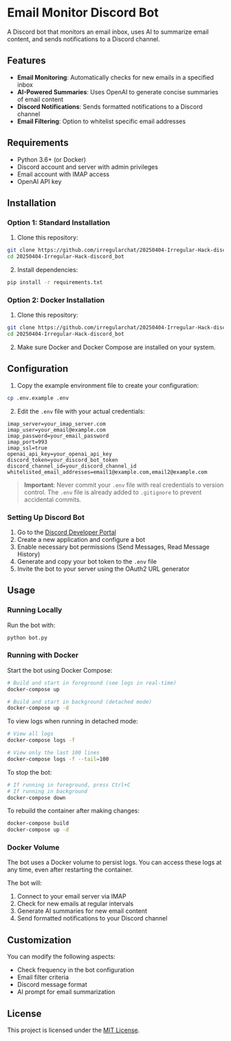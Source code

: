 # Email Monitor Discord Bot

A Discord bot that monitors an email inbox, uses AI to summarize email content, and sends notifications to a Discord channel.

## Features

- **Email Monitoring**: Automatically checks for new emails in a specified inbox
- **AI-Powered Summaries**: Uses OpenAI to generate concise summaries of email content
- **Discord Notifications**: Sends formatted notifications to a Discord channel
- **Email Filtering**: Option to whitelist specific email addresses

## Requirements

- Python 3.6+ (or Docker)
- Discord account and server with admin privileges
- Email account with IMAP access
- OpenAI API key

## Installation

### Option 1: Standard Installation

1. Clone this repository:

```bash
git clone https://github.com/irregularchat/20250404-Irregular-Hack-discord_bot
cd 20250404-Irregular-Hack-discord_bot
```

2. Install dependencies:

```bash
pip install -r requirements.txt
```

### Option 2: Docker Installation

1. Clone this repository:

```bash
git clone https://github.com/irregularchat/20250404-Irregular-Hack-discord_bot
cd 20250404-Irregular-Hack-discord_bot
```

2. Make sure Docker and Docker Compose are installed on your system.

## Configuration

1. Copy the example environment file to create your configuration:

```bash
cp .env.example .env
```

2. Edit the `.env` file with your actual credentials:

```
imap_server=your_imap_server.com
imap_user=your_email@example.com
imap_password=your_email_password
imap_port=993
imap_ssl=true
openai_api_key=your_openai_api_key
discord_token=your_discord_bot_token
discord_channel_id=your_discord_channel_id
whitelisted_email_addresses=email1@example.com,email2@example.com
```

> **Important**: Never commit your `.env` file with real credentials to version control. The `.env` file is already added to `.gitignore` to prevent accidental commits.

### Setting Up Discord Bot

1. Go to the [Discord Developer Portal](https://discord.com/developers/applications)
2. Create a new application and configure a bot
3. Enable necessary bot permissions (Send Messages, Read Message History)
4. Generate and copy your bot token to the `.env` file
5. Invite the bot to your server using the OAuth2 URL generator

## Usage

### Running Locally

Run the bot with:

```bash
python bot.py
```

### Running with Docker

Start the bot using Docker Compose:

```bash
# Build and start in foreground (see logs in real-time)
docker-compose up

# Build and start in background (detached mode)
docker-compose up -d
```

To view logs when running in detached mode:

```bash
# View all logs
docker-compose logs -f

# View only the last 100 lines
docker-compose logs -f --tail=100
```

To stop the bot:

```bash
# If running in foreground, press Ctrl+C
# If running in background
docker-compose down
```

To rebuild the container after making changes:

```bash
docker-compose build
docker-compose up -d
```

### Docker Volume

The bot uses a Docker volume to persist logs. You can access these logs at any time, even after restarting the container.

The bot will:

1. Connect to your email server via IMAP
2. Check for new emails at regular intervals
3. Generate AI summaries for new email content
4. Send formatted notifications to your Discord channel

## Customization

You can modify the following aspects:

- Check frequency in the bot configuration
- Email filter criteria
- Discord message format
- AI prompt for email summarization

## License

This project is licensed under the [MIT License](LICENSE).

